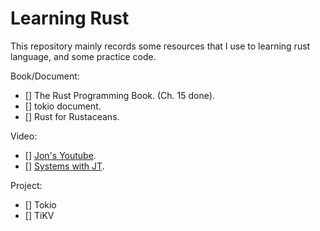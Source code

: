 # Learning Rust

This repository mainly records some resources that I use to learning rust language, and some practice code.

Book/Document:
- [] The Rust Programming Book. (Ch. 15 done).
- [] tokio document.
- [] Rust for Rustaceans.

Video:
- [] [Jon's Youtube](https://www.youtube.com/c/JonGjengset/videos).
- [] [Systems with JT](https://www.youtube.com/c/SystemswithJT/videos).

Project:
- [] Tokio
- [] TiKV
